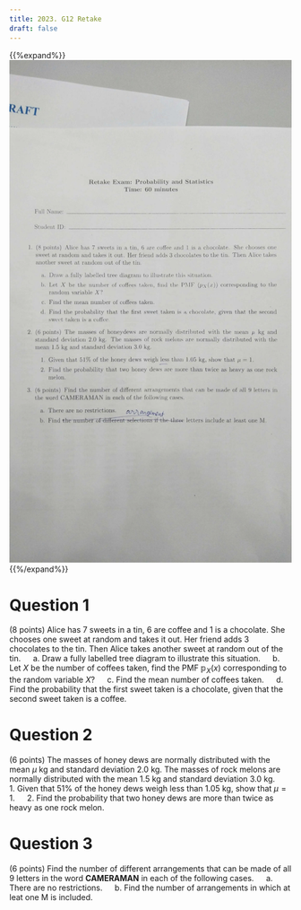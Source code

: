```yaml
---
title: 2023. G12 Retake
draft: false
---
```

{{%expand%}}
![](source.webp)
{{%/expand%}}

# Question 1
(8 points) Alice has 7 sweets in a tin, 6 are coffee and 1 is a chocolate. She chooses one sweet at random and takes it out. Her friend adds 3 chocolates to the tin. Then Alice takes another sweet at random out of the tin.
&emsp; a. Draw a fully labelled tree diagram to illustrate this situation.
&emsp; b. Let $X$ be the number of coffees taken, find the PMF $\mathbb{p}_{X}(x)$ corresponding to the random variable $X$?
&emsp; c. Find the mean number of coffees taken.
&emsp; d. Find the probability that the first sweet taken is a chocolate, given that the second sweet taken is a coffee.

# Question 2
(6 points) The masses of honey dews are normally distributed with the mean $\mu$ kg and standard deviation 2.0 kg. The masses of rock melons are normally distributed with the mean 1.5 kg and standard deviation 3.0 kg.
&emsp; 1. Given that 51% of the honey dews weigh less than 1.05 kg, show that $\mu = 1$.
&emsp; 2. Find the probability that two honey dews are more than twice as heavy as one rock melon.

# Question 3
(6 points) Find the number of different arrangements that can be made of all 9 letters in the word **CAMERAMAN** in each of the following cases.
&emsp; a. There are no restrictions.
&emsp; b. Find the number of arrangements in which at leat one M is included.

